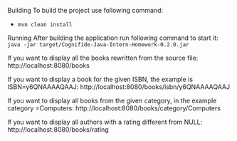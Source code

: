 Building
To build the project use following command:
- `mvn clean install`

Running
After building the application run following command to start it:
`java -jar target/Cognifide-Java-Intern-Homework-0.2.0.jar`


If you want to display all the books rewritten from the source file:
http://localhost:8080/books


If you want to display a book for the given ISBN, the example is ISBN=y6QNAAAAQAAJ:
http://localhost:8080/books/isbn/y6QNAAAAQAAJ


If you want to display all books from the given category, in the example category =Computers:
http://localhost:8080/books/category/Computers


If you want to display all authors with a rating different from NULL:
http://localhost:8080/books/rating